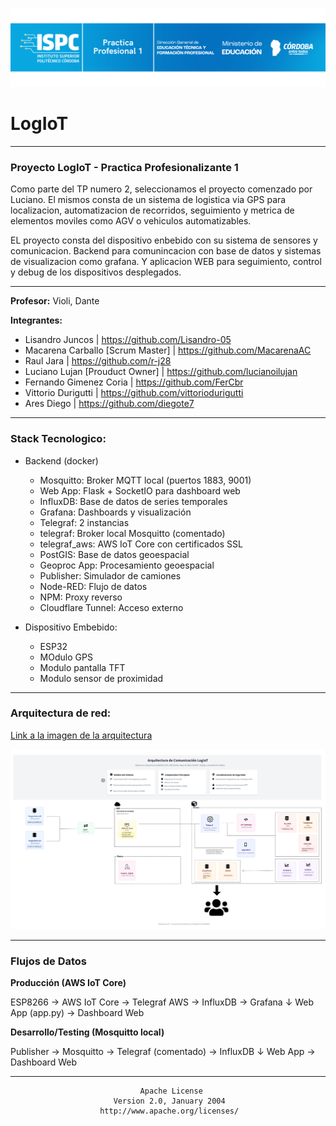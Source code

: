 ![caratula](./E.Assets/caratula.png)

# LogIoT

------------

### Proyecto LogIoT - Practica Profesionalizante 1

Como parte del TP numero 2, seleccionamos el proyecto comenzado por Luciano.
El mismos consta de un sistema de logistica via GPS para localizacion, automatizacion de recorridos, seguimiento y metrica de elementos moviles como AGV o vehiculos automatizables.

EL proyecto consta del dispositivo enbebido con su sistema de sensores y comunicacion. Backend para comunincacion con base de datos y sistemas de visualizacion como grafana. Y aplicacion WEB para seguimiento, control y debug de los dispositivos desplegados.

-----------

**Profesor:** Violi, Dante

**Integrantes:**
 - Lisandro Juncos                   | https://github.com/Lisandro-05
 - Macarena Carballo [Scrum Master]  | https://github.com/MacarenaAC
 - Raul Jara                         | https://github.com/r-j28
 - Luciano Lujan [Prouduct Owner]    | https://github.com/lucianoilujan
 - Fernando Gimenez Coria            | https://github.com/FerCbr
 - Vittorio Durigutti                | https://github.com/vittoriodurigutti
 - Ares	Diego                        | https://github.com/diegote7

-----------

### Stack Tecnologico:

- Backend (docker)
    - Mosquitto: Broker MQTT local (puertos 1883, 9001)
    - Web App: Flask + SocketIO para dashboard web
    - InfluxDB: Base de datos de series temporales
    - Grafana: Dashboards y visualización
    - Telegraf: 2 instancias
    - telegraf: Broker local Mosquitto (comentado)
    - telegraf_aws: AWS IoT Core con certificados SSL
    - PostGIS: Base de datos geoespacial
    - Geoproc App: Procesamiento geoespacial
    - Publisher: Simulador de camiones
    - Node-RED: Flujo de datos
    - NPM: Proxy reverso
    - Cloudflare Tunnel: Acceso externo

- Dispositivo Embebido:
    - ESP32
    - MOdulo GPS
    - Modulo pantalla TFT
    - Modulo sensor de proximidad

-----------

### Arquitectura de red:

[Link a la imagen de la arquitectura](https://app.mockflow.com/view/Me4316fdf3900cd8de0bcddee3768765f1758825242472)

![arquitectura](./E.Assets/arquitectura.png)

-----------

### Flujos de Datos

**Producción (AWS IoT Core)**

ESP8266 → AWS IoT Core → Telegraf AWS → InfluxDB → Grafana
                    ↓
                Web App (app.py) → Dashboard Web

**Desarrollo/Testing (Mosquitto local)**

Publisher → Mosquitto → Telegraf (comentado) → InfluxDB
                    ↓
                Web App → Dashboard Web

-----------


                                 Apache License
                           Version 2.0, January 2004
                        http://www.apache.org/licenses/
